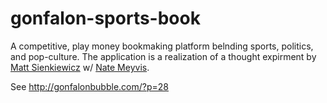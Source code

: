# gonfalon-sports-book

A competitive, play money bookmaking platform belnding sports, politics, and pop-culture. The application is a realization of a thought expirment by [Matt Sienkiewicz](https://twitter.com/mediastudied) w/ [Nate Meyvis](https://twitter.com/NateMeyvis). 

See http://gonfalonbubble.com/?p=28
